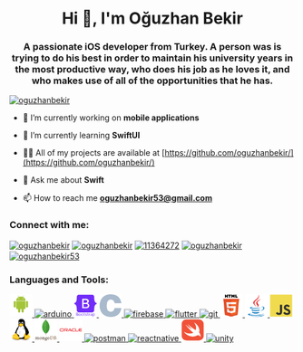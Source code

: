 <h1 align="center">Hi 👋, I'm Oğuzhan Bekir</h1>
<h3 align="center">A passionate iOS developer from Turkey. A person was is trying to do his best in order to maintain his university years in the most productive way, who does his job as he loves it, and who makes use of all of the opportunities that he has.</h3>

<p align="left"> <a href="https://twitter.com/oguzhanbekir" target="blank"><img src="https://img.shields.io/twitter/follow/oguzhanbekir?logo=twitter&style=for-the-badge" alt="oguzhanbekir" /></a> </p>

- 🔭 I’m currently working on **mobile applications**

- 🌱 I’m currently learning **SwiftUI**

- 👨‍💻 All of my projects are available at [https://github.com/oguzhanbekir/](https://github.com/oguzhanbekir/)

- 💬 Ask me about **Swift**

- 📫 How to reach me **oguzhanbekir53@gmail.com**

<h3 align="left">Connect with me:</h3>
<p align="left">
<a href="https://twitter.com/oguzhanbekir" target="blank"><img align="center" src="https://cdn.jsdelivr.net/npm/simple-icons@3.0.1/icons/twitter.svg" alt="oguzhanbekir" height="30" width="40" /></a>
<a href="https://linkedin.com/in/oguzhanbekir" target="blank"><img align="center" src="https://cdn.jsdelivr.net/npm/simple-icons@3.0.1/icons/linkedin.svg" alt="oguzhanbekir" height="30" width="40" /></a>
<a href="https://stackoverflow.com/users/11364272" target="blank"><img align="center" src="https://cdn.jsdelivr.net/npm/simple-icons@3.0.1/icons/stackoverflow.svg" alt="11364272" height="30" width="40" /></a>
<a href="https://instagram.com/oguzhanbekir" target="blank"><img align="center" src="https://cdn.jsdelivr.net/npm/simple-icons@3.0.1/icons/instagram.svg" alt="oguzhanbekir" height="30" width="40" /></a>
<a href="https://www.hackerrank.com/oguzhanbekir53" target="blank"><img align="center" src="https://cdn.jsdelivr.net/npm/simple-icons@3.0.1/icons/hackerrank.svg" alt="oguzhanbekir53" height="30" width="40" /></a>
</p>

<h3 align="left">Languages and Tools:</h3>
<p align="left"> <a href="https://developer.android.com" target="_blank"> <img src="https://raw.githubusercontent.com/devicons/devicon/master/icons/android/android-original-wordmark.svg" alt="android" width="40" height="40"/> </a> <a href="https://www.arduino.cc/" target="_blank"> <img src="https://cdn.worldvectorlogo.com/logos/arduino-1.svg" alt="arduino" width="40" height="40"/> </a> <a href="https://getbootstrap.com" target="_blank"> <img src="https://raw.githubusercontent.com/devicons/devicon/master/icons/bootstrap/bootstrap-plain-wordmark.svg" alt="bootstrap" width="40" height="40"/> </a> <a href="https://www.cprogramming.com/" target="_blank"> <img src="https://raw.githubusercontent.com/devicons/devicon/master/icons/c/c-original.svg" alt="c" width="40" height="40"/> </a> <a href="https://firebase.google.com/" target="_blank"> <img src="https://www.vectorlogo.zone/logos/firebase/firebase-icon.svg" alt="firebase" width="40" height="40"/> </a> <a href="https://flutter.dev" target="_blank"> <img src="https://www.vectorlogo.zone/logos/flutterio/flutterio-icon.svg" alt="flutter" width="40" height="40"/> </a> <a href="https://git-scm.com/" target="_blank"> <img src="https://www.vectorlogo.zone/logos/git-scm/git-scm-icon.svg" alt="git" width="40" height="40"/> </a> <a href="https://www.w3.org/html/" target="_blank"> <img src="https://raw.githubusercontent.com/devicons/devicon/master/icons/html5/html5-original-wordmark.svg" alt="html5" width="40" height="40"/> </a> <a href="https://www.java.com" target="_blank"> <img src="https://raw.githubusercontent.com/devicons/devicon/master/icons/java/java-original.svg" alt="java" width="40" height="40"/> </a> <a href="https://developer.mozilla.org/en-US/docs/Web/JavaScript" target="_blank"> <img src="https://raw.githubusercontent.com/devicons/devicon/master/icons/javascript/javascript-original.svg" alt="javascript" width="40" height="40"/> </a> <a href="https://www.linux.org/" target="_blank"> <img src="https://raw.githubusercontent.com/devicons/devicon/master/icons/linux/linux-original.svg" alt="linux" width="40" height="40"/> </a> <a href="https://www.mongodb.com/" target="_blank"> <img src="https://raw.githubusercontent.com/devicons/devicon/master/icons/mongodb/mongodb-original-wordmark.svg" alt="mongodb" width="40" height="40"/> </a> <a href="https://www.oracle.com/" target="_blank"> <img src="https://raw.githubusercontent.com/devicons/devicon/master/icons/oracle/oracle-original.svg" alt="oracle" width="40" height="40"/> </a> <a href="https://postman.com" target="_blank"> <img src="https://www.vectorlogo.zone/logos/getpostman/getpostman-icon.svg" alt="postman" width="40" height="40"/> </a> <a href="https://reactnative.dev/" target="_blank"> <img src="https://reactnative.dev/img/header_logo.svg" alt="reactnative" width="40" height="40"/> </a> <a href="https://developer.apple.com/swift/" target="_blank"> <img src="https://raw.githubusercontent.com/devicons/devicon/master/icons/swift/swift-original.svg" alt="swift" width="40" height="40"/> </a> <a href="https://unity.com/" target="_blank"> <img src="https://www.vectorlogo.zone/logos/unity3d/unity3d-icon.svg" alt="unity" width="40" height="40"/> </a> </p>

